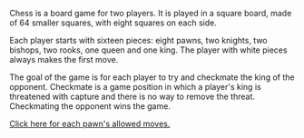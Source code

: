 Chess is a board game for two players. It is played in a square board, made of 64 smaller squares, with eight squares on each side.

Each player starts with sixteen pieces: eight pawns, two knights, two bishops, two rooks, one queen and one king. The player with white pieces always makes the first move.

The goal of the game is for each player to try and checkmate the king of the opponent.
Checkmate is a game position in which a player's king is threatened with capture and there is no way to remove the threat. Checkmating the opponent wins the game.

[Click here for each pawn's allowed moves.](https://www.chessusa.com/chess-rules.html)
